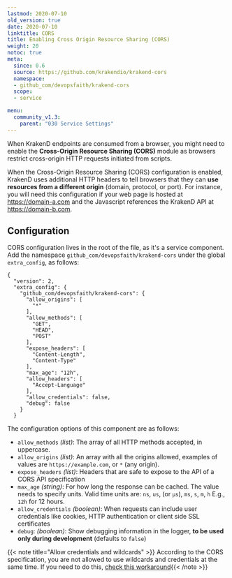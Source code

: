 ```yaml
---
lastmod: 2020-07-10
old_version: true
date: 2020-07-10
linktitle: CORS
title: Enabling Cross Origin Resource Sharing (CORS)
weight: 20
notoc: true
meta:
  since: 0.6
  source: https://github.com/krakendio/krakend-cors
  namespace:
  - github_com/devopsfaith/krakend-cors
  scope:
  - service

menu:
  community_v1.3:
    parent: "030 Service Settings"
---
```

When KrakenD endpoints are consumed from a browser, you might need to enable the **Cross-Origin Resource Sharing (CORS)** module as browsers restrict cross-origin HTTP requests initiated from scripts.

When the Cross-Origin Resource Sharing (CORS) configuration is enabled, KrakenD uses additional HTTP headers to tell browsers that they can **use resources from a different origin** (domain, protocol, or port). For instance, you will need this configuration if your web page is hosted at https://domain-a.com and the Javascript references the KrakenD API at https://domain-b.com.

## Configuration
CORS configuration lives in the root of the file, as it's a service component. Add the namespace `github_com/devopsfaith/krakend-cors` under the global `extra_config`, as follows:

    {
      "version": 2,
      "extra_config": {
        "github_com/devopsfaith/krakend-cors": {
          "allow_origins": [
            "*"
          ],
          "allow_methods": [
            "GET",
            "HEAD",
            "POST"
          ],
          "expose_headers": [
            "Content-Length",
            "Content-Type"
          ],
          "max_age": "12h",
          "allow_headers": [
            "Accept-Language"
          ],
          "allow_credentials": false,
          "debug": false
        }
      }

The configuration options of this component are as follows:

- `allow_methods` *(list)*: The array of all HTTP methods accepted, in uppercase.
- `allow_origins` *(list)*: An array with all the origins allowed, examples of values are `https://example.com`, or `*` (any origin).
- `expose_headers` *(list)*: Headers that are safe to expose to the API of a CORS API specification
- `max_age` *(string)*: For how long the response can be cached. The value needs to specify units. Valid time units are: `ns`, `us`, (or `µs`), `ms`, `s`, `m`, `h` E.g., `12h` for 12 hours.
- `allow_credentials` *(boolean)*: When requests can include user credentials like cookies, HTTP authentication or client side SSL certificates
- `debug`: *(boolean)*: Show debugging information in the logger, **to be used only during development** (defaults to `false`)

{{< note title="Allow credentials and wildcards" >}}
According to the CORS specification, you are not allowed to use wildcards and credentials at the same time. If you need to do this, [check this workaround](https://github.com/devopsfaith/krakend-cors/issues/9){{< /note >}}
